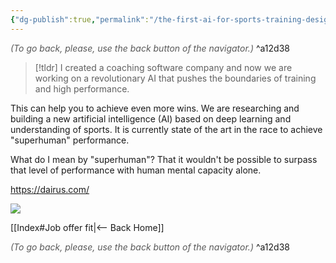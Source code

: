 ```yaml
---
{"dg-publish":true,"permalink":"/the-first-ai-for-sports-training-design-on-acyclic-sports/","dgHomeLink":true,"dgPassFrontmatter":false,"dgShowBacklinks":false,"dgShowLocalGraph":false,"dgShowInlineTitle":false}
---
```




<div class="transclusion internal-embed is-loaded"><div class="markdown-embed">




<font color="#595959">*(To go back, please, use the back button of the navigator.)*</font> 
^a12d38



</div></div>


> [!tldr]
> I created a coaching software company and now we are working on a revolutionary AI that pushes the boundaries of training and high performance.

This can help you to achieve even more wins. We are researching and building a new artificial intelligence (AI) based on deep learning and understanding of sports. It is currently state of the art in the race to achieve "superhuman" performance.

What do I mean by "superhuman"? That it wouldn't be possible to surpass that level of performance with human mental capacity alone.

https://dairus.com/

![](https://i.imgur.com/ZguhDEZ.png|900)


<div class="transclusion internal-embed is-loaded"><div class="markdown-embed">





[[Index#Job offer fit|<-- Back Home]]

<div class="transclusion internal-embed is-loaded"><div class="markdown-embed">




<font color="#595959">*(To go back, please, use the back button of the navigator.)*</font> 
^a12d38



</div></div>


</div></div>

